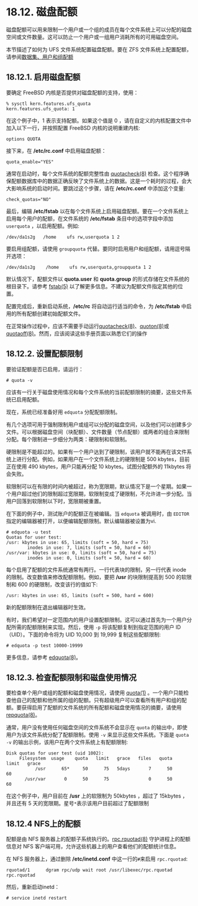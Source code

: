 # 18.12. 磁盘配额

磁盘配额可以用来限制一个用户或一个组的成员在每个文件系统上可以分配的磁盘空间或文件数量。这可以防止一个用户或一组用户消耗所有的可用磁盘空间。

本节描述了如何为 UFS 文件系统配置磁盘配额。要在 ZFS 文件系统上配置配额，请参阅[数据集、用户和组配额](https://docs.freebsd.org/en/books/handbook/zfs/index.html#zfs-zfs-quota)
## 18.12.1. 启用磁盘配额
要确定 FreeBSD 内核是否提供对磁盘配额的支持，使用：
```
% sysctl kern.features.ufs_quota
kern.features.ufs_quota: 1
```
在这个例子中，1 表示支持配额。如果这个值是 0 ，请在自定义的内核配置文件中加入以下一行，并按照配置 FreeBSD 内核的说明重建内核:
```
options QUOTA
```
接下来，在 **/etc/rc.conf** 中启用磁盘配额：
```
quota_enable="YES"
```
通常在启动时，每个文件系统的配额完整性由 [quotacheck(8)](https://www.freebsd.org/cgi/man.cgi?query=quotacheck&sektion=8&format=html) 检查。这个程序确保配额数据库中的数据正确反映了文件系统上的数据。这是一个耗时的过程，会大大影响系统的启动时间。要跳过这个步骤，请在 **/etc/rc.conf** 中添加这个变量:
```
check_quotas="NO"
```
最后，编辑 **/etc/fstab** 以在每个文件系统上启用磁盘配额。要在一个文件系统上启用每个用户的配额，在文件系统的 **/etc/fstab** 条目中的选项字段中添加 `userquota` ，以启用配额。例如:
```
/dev/da1s2g   /home    ufs rw,userquota 1 2
```
要启用组配额，请使用 `groupquota` 代替。要同时启用用户和组配额，请用逗号隔开选项：
```
/dev/da1s2g    /home    ufs rw,userquota,groupquota 1 2
```
默认情况下，配额文件以 **quota.user** 和 **quota.group** 的形式存储在文件系统的根目录下。请参考 [fstab(5)](https://www.freebsd.org/cgi/man.cgi?query=fstab&sektion=5&format=html) 以了解更多信息。不建议为配额文件指定其他的位置。

配置完成后，重新启动系统，**/etc/rc** 将自动运行适当的命令，为 **/etc/fstab** 中启用的所有配额创建初始配额文件。

在正常操作过程中，应该不需要手动运行[quotacheck(8)](https://www.freebsd.org/cgi/man.cgi?query=quotacheck&sektion=8&format=html)、[quoton(8)](https://www.freebsd.org/cgi/man.cgi?query=quotaon&sektion=8&format=html)或[quotaoff(8)](https://www.freebsd.org/cgi/man.cgi?query=quotaoff&sektion=8&format=html)。然而，应该阅读这些手册页面以熟悉它们的操作

## 18.12.2. 设置配额限制

要验证配额是否已启用，请运行：
```
# quota -v
```
应该有一行关于磁盘使用情况和每个文件系统的当前配额限制的摘要，这些文件系统已启用配额。

现在，系统已经准备好用 `edquota` 分配配额限制。

有几个选项可用于强制限制用户或组可以分配的磁盘空间，以及他们可以创建多少文件。可以根据磁盘空间（块配额）、文件数量（节点配额）或两者的组合来限制分配。每个限制进一步细分为两类：硬限制和软限制。

硬限制是不能超过的。如果有一个用户达到了硬限制，该用户就不能再在该文件系统上进行分配。例如，如果用户在一个文件系统上的硬限制是 500 kbytes，目前正在使用 490 kbytes，用户只能再分配 10 kbytes。试图分配额外的 11kbytes 将会失败。

软限制可以在有限的时间内被超过，称为宽限期，默认情况下是一个星期。如果一个用户超过他们的限制超过宽限期，软限制变成了硬限制，不允许进一步分配。当用户回落到软限制以下时，宽限期被重置。

在下面的例子中，测试账户的配额正在被编辑。当 `edquota` 被调用时，由 `EDITOR` 指定的编辑器被打开，以便编辑配额限制。默认编辑器被设置为vi.
```
# edquota -u test
Quotas for user test:
/usr: kbytes in use: 65, limits (soft = 50, hard = 75)
        inodes in use: 7, limits (soft = 50, hard = 60)
/usr/var: kbytes in use: 0, limits (soft = 50, hard = 75)
        inodes in use: 0, limits (soft = 50, hard = 60)
```
每个启用了配额的文件系统通常有两行。一行代表块的限制，另一行代表 inode 的限制。改变数值来修改配额限制。例如，要把 **/usr** 的块限制提高到 500 的软限制和 600 的硬限制，改变该行的值如下:
```
/usr: kbytes in use: 65, limits (soft = 500, hard = 600)
```
新的配额限制在退出编辑器时生效。

有时，我们希望对一定范围内的用户设置配额限制。这可以通过首先为一个用户分配所需的配额限制来实现。然后，使用 `-p` 将该配额复制到指定范围的用户 ID（UID）。下面的命令将为 UID 10,000 到 19,999 复制这些配额限制:
```
# edquota -p test 10000-19999
```
更多信息，请参考 [edquota(8)](https://www.freebsd.org/cgi/man.cgi?query=edquota&sektion=8&format=html)。

## 18.12.3. 检查配额限制和磁盘使用情况
要检查单个用户或组的配额和磁盘使用情况，请使用 [quota(1)](https://www.freebsd.org/cgi/man.cgi?query=quota&sektion=1&format=html) 。一个用户只能检查他自己的配额和他所属的组的配额。只有超级用户可以查看所有用户和组的配额。要获得启用了配额的文件系统的所有配额和磁盘使用情况的摘要，请使用 [repquota(8)](https://www.freebsd.org/cgi/man.cgi?query=repquota&sektion=8&format=html)。

通常，用户没有使用任何磁盘空间的文件系统不会显示在 `quota` 的输出中，即使用户为该文件系统分配了配额限制。使用 `-v` 来显示这些文件系统。下面是 `quota -v` 的输出示例，该用户在两个文件系统上有配额限制:
```
Disk quotas for user test (uid 1002):
     Filesystem  usage    quota   limit   grace   files   quota   limit   grace
           /usr      65*     50      75   5days       7      50      60
       /usr/var       0      50      75               0      50      60
```
在这个例子中，用户目前在 **/usr** 上的软限制为 50kbytes ，超过了 15kbytes ，并且还有 5 天的宽限期。星号`*`表示该用户目前超过了配额限制

## 18.12.4 NFS上的配额

配额是由 NFS 服务器上的配额子系统执行的。[rpc.rquotad(8)](https://www.freebsd.org/cgi/man.cgi?query=rpc.rquotad&sektion=8&format=html) 守护进程上的配额信息对 NFS 客户端可用，允许这些机器上的用户查看他们的配额统计信息。

在 NFS 服务器上，通过删除 **/etc/inetd.conf** 中这一行的`#`来启用 `rpc.rquotad`:
```
rquotad/1      dgram rpc/udp wait root /usr/libexec/rpc.rquotad rpc.rquotad
```
然后，重新启动inetd：
```
# service inetd restart
```
